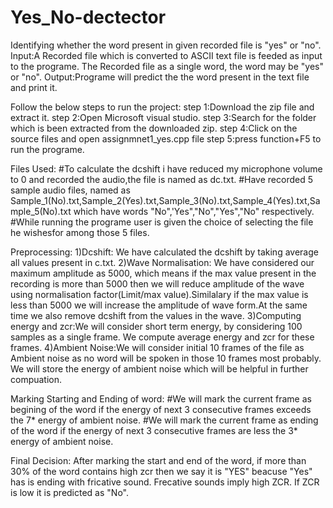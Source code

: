 # Yes_No-dectector
 Identifying whether the word present in given recorded file is "yes" or "no".
 Input:A Recorded file which is converted to ASCII text file is feeded as input to the programe. The Recorded file as a single word, the
      word may be "yes" or "no".
Output:Programe will predict the the word present in the text file and print it.

Follow the below steps to run the project:
step 1:Download the zip file and extract it.
step 2:Open Microsoft visual studio.
step 3:Search for the folder which is been extracted from the downloaded zip.
step 4:Click on the source files and open assignmnet1_yes.cpp file
step 5:press function+F5 to run the programe.

Files Used:
#To calculate the dcshift i have reduced my microphone volume to 0 and recorded the audio,the file is named as dc.txt.
#Have recorded 5 sample audio files, named as Sample_1(No).txt,Sample_2(Yes).txt,Sample_3(No).txt,Sample_4(Yes).txt,Sample_5(No).txt which have words "No",'Yes","No","Yes","No" respectively.
#While running the programe user is given the choice of selecting the file he wishesfor among those 5 files.

Preprocessing:
1)Dcshift: We have calculated the dcshift by taking average all values present in c.txt.
2)Wave Normalisation: We have considered our maximum amplitude as 5000, which means if the max value present in the recording is more than 5000
                    then we will reduce amplitude of the wave using normalisation factor(Limit/max value).Similalary if the max value is less than 
                    5000 we will increase the amplitude of wave form.At the same time we also remove dcshift from the values in the wave.
3)Computing energy and zcr:We will consider short term energy, by considering 100 samples as a single frame. We compute average energy and zcr for
                           these frames.
4)Ambient Noise:We will consider initial 10 frames of the file as Ambient noise as no word will be spoken in those 10 frames most probably.
                We will store the energy of ambient noise which will be helpful in further compuation.


Marking Starting and Ending of word:
#We will mark  the current frame as begining of the word if the energy of next 3 consecutive frames exceeds the 7* energy of ambient noise.
#We will mark  the current frame as ending of the word if the energy of next 3 consecutive frames are less the 3* energy of ambient noise.

Final Decision:
After marking the start and end of the word, if more than  30% of the word contains high zcr then we say it is "YES" beacuse "Yes" has is ending with fricative sound.
Frecative sounds imply high ZCR. If ZCR is low it is predicted as "No".

 
